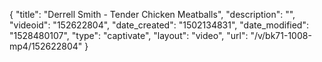 {
    "title": "Derrell Smith - Tender Chicken Meatballs",
    "description": "",
    "videoid": "152622804",
    "date_created": "1502134831",
    "date_modified": "1528480107",
    "type": "captivate",
    "layout": "video",
    "url": "\/v\/bk71-1008-mp4\/152622804"
}